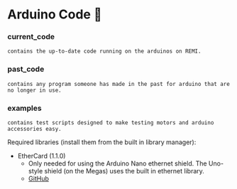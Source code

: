 # Arduino Code :100:

### current_code 
    contains the up-to-date code running on the arduinos on REMI.

### past_code 
    contains any program someone has made in the past for arduino that are no longer in use.

### examples 
    contains test scripts designed to make testing motors and arduino accessories easy.

Required libraries (install them from the built in library manager):
* EtherCard (1.1.0)
  * Only needed for using the Arduino Nano ethernet shield. The Uno-style shield (on the Megas) uses the built in ethernet library.
  * [GitHub](https://github.com/njh/EtherCard)



<!-- ## Testing Programs

### servo_test.ino

This program is good for calibrating/testing a single talon (our motor controller).
To use it, change `#define PIN_SERVO 31` to whatever Arduino pin you're connecting the signal wire to, upload the code, and then open the serial monitor.
When you send a number to the Arduino it will write it to the servo.
When calibrating, use the range 10 to 170 instead of the full 0 to 180 because it freaks out the talons. 90 degrees will be still.

## Rover Programs

### wheel_controller.ino

This should be uploaded to the Arduino Nano in the e-box. The macro `#define DEBUG_MODE 0` can enable serial debugging messages. Don't use this when running the rover because it can cause the Arduino to randomly reset.

### arm_controller.ino

This is the code for the Arduino Nano controlling the currently used arm (the one with linear actuators). Like the wheel controller, it also has the optional debug macro. -->
